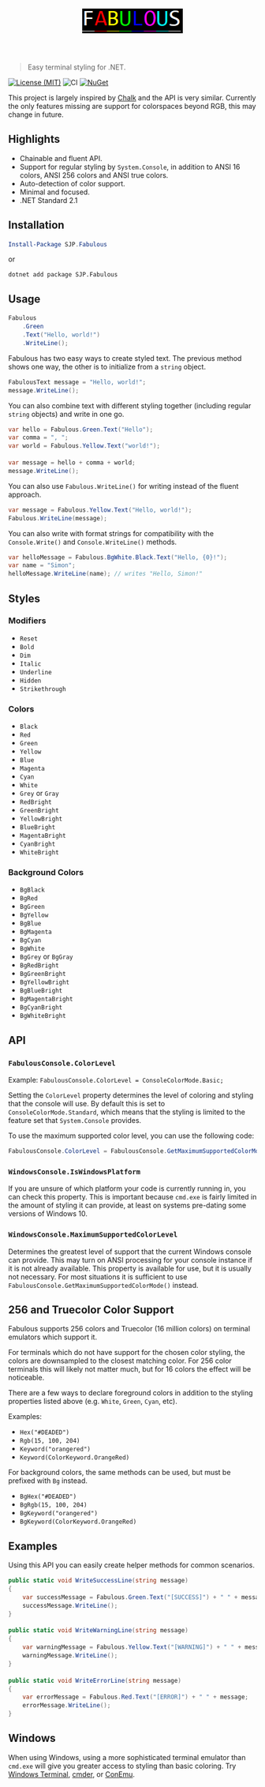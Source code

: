 <h1 align="center">
	<br>
	<img width="204" height="50" src="fabulous.png" alt="Fabulous">
	<br>
	<br>
</h1>

> Easy terminal styling for .NET.

[![License (MIT)](https://img.shields.io/badge/license-MIT-blue.svg)](https://opensource.org/licenses/MIT) ![CI](https://github.com/sjp/Fabulous/workflows/CI/badge.svg) [![NuGet](https://img.shields.io/nuget/v/SJP.Fabulous.svg)](https://www.nuget.org/packages/SJP.Fabulous/)

This project is largely inspired by [Chalk](https://github.com/chalk/chalk) and the API is very similar. Currently the only features missing are support for colorspaces beyond RGB, this may change in future.

## Highlights

* Chainable and fluent API.
* Support for regular styling by `System.Console`, in addition to ANSI 16 colors, ANSI 256 colors and ANSI true colors.
* Auto-detection of color support.
* Minimal and focused.
* .NET Standard 2.1

## Installation

```powershell
Install-Package SJP.Fabulous
```

or

```console
dotnet add package SJP.Fabulous
```

## Usage

```csharp
Fabulous
    .Green
    .Text("Hello, world!")
    .WriteLine();
```

Fabulous has two easy ways to create styled text. The previous method shows one way, the other is to initialize from a `string` object.

```csharp
FabulousText message = "Hello, world!";
message.WriteLine();
```

You can also combine text with different styling together (including regular `string` objects) and write in one go.

```csharp
var hello = Fabulous.Green.Text("Hello");
var comma = ", ";
var world = Fabulous.Yellow.Text("world!");

var message = hello + comma + world;
message.WriteLine();
```

You can also use `Fabulous.WriteLine()` for writing instead of the fluent approach.

```csharp
var message = Fabulous.Yellow.Text("Hello, world!");
Fabulous.WriteLine(message);
```

You can also write with format strings for compatibility with the `Console.Write()` and `Console.WriteLine()` methods.

```csharp
var helloMessage = Fabulous.BgWhite.Black.Text("Hello, {0}!");
var name = "Simon";
helloMessage.WriteLine(name); // writes "Hello, Simon!"
```

## Styles

### Modifiers

* `Reset`
* `Bold`
* `Dim`
* `Italic`
* `Underline`
* `Hidden`
* `Strikethrough`

### Colors

* `Black`
* `Red`
* `Green`
* `Yellow`
* `Blue`
* `Magenta`
* `Cyan`
* `White`
* `Grey` or `Gray`
* `RedBright`
* `GreenBright`
* `YellowBright`
* `BlueBright`
* `MagentaBright`
* `CyanBright`
* `WhiteBright`

### Background Colors

* `BgBlack`
* `BgRed`
* `BgGreen`
* `BgYellow`
* `BgBlue`
* `BgMagenta`
* `BgCyan`
* `BgWhite`
* `BgGrey` or `BgGray`
* `BgRedBright`
* `BgGreenBright`
* `BgYellowBright`
* `BgBlueBright`
* `BgMagentaBright`
* `BgCyanBright`
* `BgWhiteBright`

## API

### `FabulousConsole.ColorLevel`

Example: `FabulousConsole.ColorLevel = ConsoleColorMode.Basic;`

Setting the `ColorLevel` property determines the level of coloring and styling that the console will use. By default this is set to `ConsoleColorMode.Standard`, which means that the styling is limited to the feature set that `System.Console` provides.

To use the maximum supported color level, you can use the following code:

```csharp
FabulousConsole.ColorLevel = FabulousConsole.GetMaximumSupportedColorMode();
```

### `WindowsConsole.IsWindowsPlatform`

If you are unsure of which platform your code is currently running in, you can check this property. This is important because `cmd.exe` is fairly limited in the amount of styling it can provide, at least on systems pre-dating some versions of Windows 10. 

### `WindowsConsole.MaximumSupportedColorLevel`

Determines the greatest level of support that the current Windows console can provide. This may turn on ANSI processing for your console instance if it is not already available. This property is available for use, but it is usually not necessary. For most situations it is sufficient to use `FabulousConsole.GetMaximumSupportedColorMode()` instead.

## 256 and Truecolor Color Support

Fabulous supports 256 colors and Truecolor (16 million colors) on terminal emulators which support it.

For terminals which do not have support for the chosen color styling, the colors are downsampled to the closest matching color. For 256 color terminals this will likely not matter much, but for 16 colors the effect will be noticeable.

There are a few ways to declare foreground colors in addition to the styling properties listed above (e.g. `White`, `Green`, `Cyan`, etc).

Examples:

* `Hex("#DEADED")`
* `Rgb(15, 100, 204)`
* `Keyword("orangered")`
* `Keyword(ColorKeyword.OrangeRed)`

For background colors, the same methods can be used, but must be prefixed with `Bg` instead.

* `BgHex("#DEADED")`
* `BgRgb(15, 100, 204)`
* `BgKeyword("orangered")`
* `BgKeyword(ColorKeyword.OrangeRed)`

## Examples

Using this API you can easily create helper methods for common scenarios.

```csharp
public static void WriteSuccessLine(string message)
{
    var successMessage = Fabulous.Green.Text("[SUCCESS]") + " " + message;
    successMessage.WriteLine();
}

public static void WriteWarningLine(string message)
{
    var warningMessage = Fabulous.Yellow.Text("[WARNING]") + " " + message;
    warningMessage.WriteLine();
}

public static void WriteErrorLine(string message)
{
    var errorMessage = Fabulous.Red.Text("[ERROR]") + " " + message;
    errorMessage.WriteLine();
}
```

## Windows

When using Windows, using a more sophisticated terminal emulator than `cmd.exe` will give you greater access to styling than basic coloring. Try [Windows Terminal](https://www.microsoft.com/en-us/p/windows-terminal-preview/9n0dx20hk701), [cmder](http://cmder.net/), or [ConEmu](https://conemu.github.io/).
